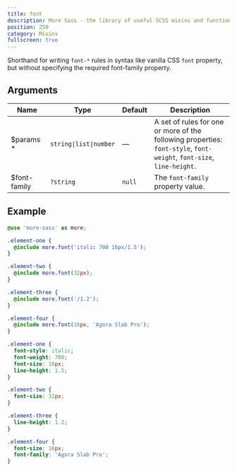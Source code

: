 ```yaml
---
title: font
description: More Sass - the library of useful SCSS mixins and functions.
position: 250
category: Mixins
fullscreen: true
---
```


Shorthand for writing `font-*` rules in syntax like vanilla CSS `font` property, but without specifying the required font-family property.

## Arguments

| Name                                        | Type                   | Default | Description                                                                                                          |
|---------------------------------------------|------------------------|---------|----------------------------------------------------------------------------------------------------------------------|
| $params <span class="text-red-600">*</span> | `string\|list\|number` | —       | A set of rules for one or more of the following properties: <br />`font-style`, `font-weight`, `font-size`, `line-height`. |
| $font-family                                | `?string`              | `null`  | The `font-family` property value.                                                                                    |

## Example

<code-group>

  <code-block label="SCSS" active>

  ```scss
  @use 'more-sass' as more;

  .element-one {
  	@include more.font('italic 700 16px/1.5');
  }

  .element-two {
  	@include more.font(32px);
  }

  .element-three {
  	@include more.font('/1.2');
  }

  .element-four {
  	@include more.font(16px, 'Agora Slab Pro');
  }
  ```

  </code-block>

  <code-block label="Output">

  ```css
  .element-one {
  	font-style: italic;
  	font-weight: 700;
  	font-size: 16px;
  	line-height: 1.5;
  }

  .element-two {
  	font-size: 32px;
  }

  .element-three {
  	line-height: 1.2;
  }

  .element-four {
  	font-size: 16px;
  	font-family: 'Agora Slab Pro';
  }
  ```

  </code-block>

</code-group>
